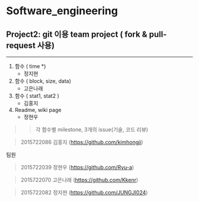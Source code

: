 ﻿

Software_engineering 
===========================


## Project2: git 이용 team project ( fork & pull-request 사용)
-------------
1. 함수 ( time *)
    + 정지현
2. 함수 ( block, size, data)
    + 고은나래 
3. 함수 ( stat1, stat2 )
    +  김홍지
4. Readme, wiki page
    + 정현우 
    
>> 각 함수별 milestone, 3개의 issue(기술, 코드 리뷰)

>2015722086 김홍지  (https://github.com/kimhongji)

팀원

>2015722039 정현우  (https://github.com/Ryu-a)

>2015722070 고은나래 (https://github.com/Kkenr)

>2015722082 정지현  (https://github.com/JUNGJI024)